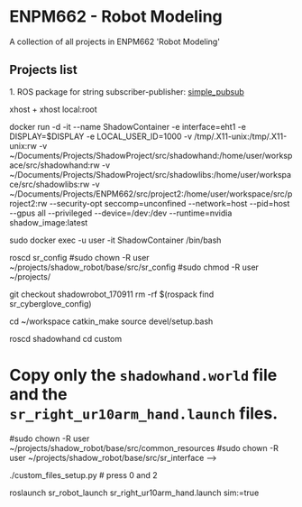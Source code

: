 # ENPM662 - Robot Modeling
A collection of all projects in ENPM662 'Robot Modeling'

  <h2>Projects list</h2>
    1. ROS package for string subscriber-publisher: <a href="https://github.com/DrKraig/ENPM662/tree/master/src/simple_pubsub"> simple_pubsub</a></br>

xhost +
xhost local:root

docker run -d -it --name ShadowContainer -e interface=eht1 -e DISPLAY=$DISPLAY -e LOCAL_USER_ID=1000 -v /tmp/.X11-unix:/tmp/.X11-unix:rw -v ~/Documents/Projects/ShadowProject/src/shadowhand:/home/user/workspace/src/shadowhand:rw -v ~/Documents/Projects/ShadowProject/src/shadowlibs:/home/user/workspace/src/shadowlibs:rw -v ~/Documents/Projects/ENPM662/src/project2:/home/user/workspace/src/project2:rw --security-opt seccomp=unconfined --network=host --pid=host --gpus all --privileged --device=/dev:/dev --runtime=nvidia shadow_image:latest

sudo docker exec -u user -it ShadowContainer /bin/bash

roscd sr_config
#sudo chown -R user ~/projects/shadow_robot/base/src/sr_config
#sudo chmod -R user ~/projects/ 

git checkout shadowrobot_170911
rm -rf $(rospack find sr_cyberglove_config)

cd ~/workspace
catkin_make
source devel/setup.bash


roscd shadowhand
cd custom
# Copy only the `shadowhand.world` file and the `sr_right_ur10arm_hand.launch` files.
#sudo chown -R user ~/projects/shadow_robot/base/src/common_resources
#sudo chown -R user ~/projects/shadow_robot/base/src/sr_interface -->

./custom_files_setup.py # press 0 and 2


roslaunch sr_robot_launch sr_right_ur10arm_hand.launch sim:=true